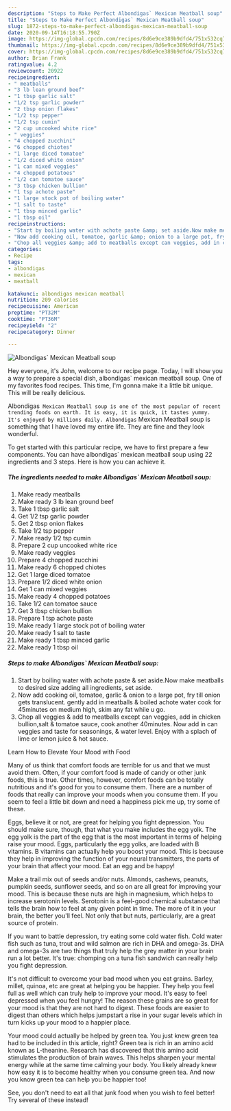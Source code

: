 ```yaml
---
description: "Steps to Make Perfect Albondigas` Mexican Meatball soup"
title: "Steps to Make Perfect Albondigas` Mexican Meatball soup"
slug: 1872-steps-to-make-perfect-albondigas-mexican-meatball-soup
date: 2020-09-14T16:18:55.790Z
image: https://img-global.cpcdn.com/recipes/8d6e9ce389b9dfd4/751x532cq70/albondigas-mexican-meatball-soup-recipe-main-photo.jpg
thumbnail: https://img-global.cpcdn.com/recipes/8d6e9ce389b9dfd4/751x532cq70/albondigas-mexican-meatball-soup-recipe-main-photo.jpg
cover: https://img-global.cpcdn.com/recipes/8d6e9ce389b9dfd4/751x532cq70/albondigas-mexican-meatball-soup-recipe-main-photo.jpg
author: Brian Frank
ratingvalue: 4.2
reviewcount: 20922
recipeingredient:
- " meatballs"
- "3 lb lean ground beef"
- "1 tbsp garlic salt"
- "1/2 tsp garlic powder"
- "2 tbsp onion flakes"
- "1/2 tsp pepper"
- "1/2 tsp cumin"
- "2 cup uncooked white rice"
- " veggies"
- "4 chopped zucchini"
- "6 chopped chiotes"
- "1 large diced tomatoe"
- "1/2 diced white onion"
- "1 can mixed veggies"
- "4 chopped potatoes"
- "1/2 can tomatoe sauce"
- "3 tbsp chicken bullion"
- "1 tsp achote paste"
- "1 large stock pot of boiling water"
- "1 salt to taste"
- "1 tbsp minced garlic"
- "1 tbsp oil"
recipeinstructions:
- "Start by boiling water with achote paste &amp; set aside.Now make meatballs to desired size adding all ingredients, set aside."
- "Now add cooking oil, tomatoe, garlic &amp; onion to a large pot, fry till onion gets translucent. gently add in meatballs &amp; boiled achote water cook for 45minutes on medium high, skim any fat while u go."
- "Chop all veggies &amp; add to meatballs except can veggies, add in chicken bullion,salt &amp; tomatoe sauce, cook another 40minutes. Now add in can veggies and taste for seasonings, &amp; water level. Enjoy with a splach of lime or lemon juice &amp; hot sauce."
categories:
- Recipe
tags:
- albondigas
- mexican
- meatball

katakunci: albondigas mexican meatball 
nutrition: 209 calories
recipecuisine: American
preptime: "PT32M"
cooktime: "PT36M"
recipeyield: "2"
recipecategory: Dinner

---
```



![Albondigas` Mexican Meatball soup](https://img-global.cpcdn.com/recipes/8d6e9ce389b9dfd4/751x532cq70/albondigas-mexican-meatball-soup-recipe-main-photo.jpg)

Hey everyone, it's John, welcome to our recipe page. Today, I will show you a way to prepare a special dish, albondigas` mexican meatball soup. One of my favorites food recipes. This time, I'm gonna make it a little bit unique. This will be really delicious.



Albondigas` Mexican Meatball soup is one of the most popular of recent trending foods on earth. It is easy, it is quick, it tastes yummy. It's enjoyed by millions daily. Albondigas` Mexican Meatball soup is something that I have loved my entire life. They are fine and they look wonderful.


To get started with this particular recipe, we have to first prepare a few components. You can have albondigas` mexican meatball soup using 22 ingredients and 3 steps. Here is how you can achieve it.

<!--inarticleads1-->

##### The ingredients needed to make Albondigas` Mexican Meatball soup:

1. Make ready  meatballs
1. Make ready 3 lb lean ground beef
1. Take 1 tbsp garlic salt
1. Get 1/2 tsp garlic powder
1. Get 2 tbsp onion flakes
1. Take 1/2 tsp pepper
1. Make ready 1/2 tsp cumin
1. Prepare 2 cup uncooked white rice
1. Make ready  veggies
1. Prepare 4 chopped zucchini
1. Make ready 6 chopped chiotes
1. Get 1 large diced tomatoe
1. Prepare 1/2 diced white onion
1. Get 1 can mixed veggies
1. Make ready 4 chopped potatoes
1. Take 1/2 can tomatoe sauce
1. Get 3 tbsp chicken bullion
1. Prepare 1 tsp achote paste
1. Make ready 1 large stock pot of boiling water
1. Make ready 1 salt to taste
1. Make ready 1 tbsp minced garlic
1. Make ready 1 tbsp oil




<!--inarticleads2-->

##### Steps to make Albondigas` Mexican Meatball soup:

1. Start by boiling water with achote paste &amp; set aside.Now make meatballs to desired size adding all ingredients, set aside.
1. Now add cooking oil, tomatoe, garlic &amp; onion to a large pot, fry till onion gets translucent. gently add in meatballs &amp; boiled achote water cook for 45minutes on medium high, skim any fat while u go.
1. Chop all veggies &amp; add to meatballs except can veggies, add in chicken bullion,salt &amp; tomatoe sauce, cook another 40minutes. Now add in can veggies and taste for seasonings, &amp; water level. Enjoy with a splach of lime or lemon juice &amp; hot sauce.




Learn How to Elevate Your Mood with Food


Many of us think that comfort foods are terrible for us and that we must avoid them. Often, if your comfort food is made of candy or other junk foods, this is true. Other times, however, comfort foods can be totally nutritious and it's good for you to consume them. There are a number of foods that really can improve your moods when you consume them. If you seem to feel a little bit down and need a happiness pick me up, try some of these.

Eggs, believe it or not, are great for helping you fight depression. You should make sure, though, that what you make includes the egg yolk. The egg yolk is the part of the egg that is the most important in terms of helping raise your mood. Eggs, particularly the egg yolks, are loaded with B vitamins. B vitamins can actually help you boost your mood. This is because they help in improving the function of your neural transmitters, the parts of your brain that affect your mood. Eat an egg and be happy!

Make a trail mix out of seeds and/or nuts. Almonds, cashews, peanuts, pumpkin seeds, sunflower seeds, and so on are all great for improving your mood. This is because these nuts are high in magnesium, which helps to increase serotonin levels. Serotonin is a feel-good chemical substance that tells the brain how to feel at any given point in time. The more of it in your brain, the better you'll feel. Not only that but nuts, particularly, are a great source of protein.

If you want to battle depression, try eating some cold water fish. Cold water fish such as tuna, trout and wild salmon are rich in DHA and omega-3s. DHA and omega-3s are two things that truly help the grey matter in your brain run a lot better. It's true: chomping on a tuna fish sandwich can really help you fight depression. 

It's not difficult to overcome your bad mood when you eat grains. Barley, millet, quinoa, etc are great at helping you be happier. They help you feel full as well which can truly help to improve your mood. It's easy to feel depressed when you feel hungry! The reason these grains are so great for your mood is that they are not hard to digest. These foods are easier to digest than others which helps jumpstart a rise in your sugar levels which in turn kicks up your mood to a happier place.

Your mood could actually be helped by green tea. You just knew green tea had to be included in this article, right? Green tea is rich in an amino acid known as L-theanine. Research has discovered that this amino acid stimulates the production of brain waves. This helps sharpen your mental energy while at the same time calming your body. You likely already knew how easy it is to become healthy when you consume green tea. And now you know green tea can help you be happier too!

See, you don't need to eat all that junk food when you wish to feel better! Try several of these instead!

